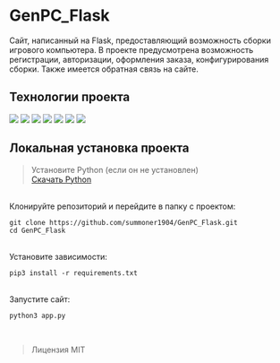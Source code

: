 # GenPC_Flask
Сайт, написанный на Flask, предоставляющий возможность сборки игрового компьютера. В проекте
предусмотрена возможность регистрации, авторизации, оформления заказа, конфигурирования сборки.
Также имеется обратная связь на сайте. 

## Технологии проекта
![](https://img.shields.io/badge/Python-3776AB?style=for-the-badge&logo=python&logoColor=white)
![](https://img.shields.io/badge/Flask-000000?style=for-the-badge&logo=flask&logoColor=white)
![](https://img.shields.io/badge/Bootstrap-563D7C?style=for-the-badge&logo=bootstrap&logoColor=white)
![](https://img.shields.io/badge/CSS-953D7C?style=for-the-badge&logo=CSS3&logoColor=white)
![](https://img.shields.io/badge/SQLite-07405E?style=for-the-badge&logo=sqlite&logoColor=white)
![](https://img.shields.io/badge/HTML5-E34F26?style=for-the-badge&logo=html5&logoColor=white)
![](https://img.shields.io/badge/JavaScript-323330?style=for-the-badge&logo=javascript&logoColor=F7DF1E)

## Локальная установка проекта

> Установите Python (если он не установлен)<br/>
> [Скачать Python](https://www.python.org/downloads/)

<br/>
Клонируйте репозиторий и перейдите в папку с проектом:

```
git clone https://github.com/summoner1904/GenPC_Flask.git
cd GenPC_Flask
```

<br/>
Установите зависимости:

```
pip3 install -r requirements.txt
```

<br/>
Запустите сайт:

```
python3 app.py
```

<br/>

>Лицензия MIT
